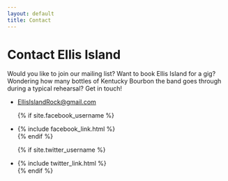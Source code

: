 ```yaml
---
layout: default
title: Contact
---
```


# Contact Ellis Island

Would you like to join our mailing list? Want to book Ellis Island for a
gig? Wondering how many bottles of Kentucky Bourbon the band goes through
during a typical rehearsal? Get in touch!

<ul class="social-media-list">
  <li>
    <a href="mailto:EllisIslandRock@gmail.com">EllisIslandRock@gmail.com</a>
  </li>

  {% if site.facebook_username %}
    <li>
      {% include facebook_link.html %}
    </li>
  {% endif %}

  {% if site.twitter_username %}
    <li>
      {% include twitter_link.html %}
    </li>
  {% endif %}
</ul>
